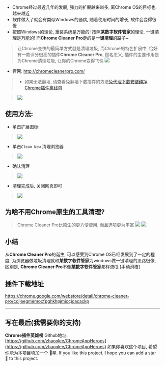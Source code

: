 - Chrome经过最近几年的发展, 强力的扩展越来越多, 离Chrome OS的目标也越来越近
- 软件做大了就会有类似Windows的通病, 随着使用时间的增长, 软件会变得很慢
- 按照Windows的理论, 重装系统是万能的! 按照**某数字软件管家**的理论, 一键清理是万能的! 而**Chrome Cleaner Pro**走的是**一键清理**的路子~

> 让Chrome变快的最简单方式就是清理垃圾, 而Chrome的特色扩展中, 恰好有一款评分很高的插件**Chrome Cleaner Pro**, 顾名思义, 插件的主要作用是为Chrome清理垃圾, 让你的Chrome变得飞快
> ![](https://upload-images.jianshu.io/upload_images/3203841-8f2a15018c6d378a.png?imageMogr2/auto-orient/strip%7CimageView2/2/w/1240)
- 官网: http://chromecleanerpro.com/

> - 如果无法翻墙, 请查看免翻墙下载插件的方法[免代理下载安装纯净Chrome插件离线包](https://www.jianshu.com/p/02115e262c4f)

> ![](https://upload-images.jianshu.io/upload_images/3203841-4e5b88203736fe2c.png?imageMogr2/auto-orient/strip%7CimageView2/2/w/1240)

## 使用方法:
- 单击扩展图标:
> ![](https://upload-images.jianshu.io/upload_images/3203841-e0bd58567def73ee.png?imageMogr2/auto-orient/strip%7CimageView2/2/w/1240)
- 单击`Clean Now` 清理浏览器
> ![](https://upload-images.jianshu.io/upload_images/3203841-da5eebc224354643.png?imageMogr2/auto-orient/strip%7CimageView2/2/w/1240)
- 确认清理
> ![](https://upload-images.jianshu.io/upload_images/3203841-18fb3a772d3ad42c.png?imageMogr2/auto-orient/strip%7CimageView2/2/w/1240)
- 清理完成后, 关闭网页即可
> ![](https://upload-images.jianshu.io/upload_images/3203841-5a69299dd2a6910a.png?imageMogr2/auto-orient/strip%7CimageView2/2/w/1240)
## 为啥不用Chrome原生的工具清理?
>  Chrome Cleaner Pro比原生的更方便使用, 而且选项更为丰富
> ![](https://upload-images.jianshu.io/upload_images/3203841-0674df217d799e11.png?imageMogr2/auto-orient/strip%7CimageView2/2/w/1240)
> ![](https://upload-images.jianshu.io/upload_images/3203841-59e4a96b66c0bd7b.png?imageMogr2/auto-orient/strip%7CimageView2/2/w/1240)

## 小结
从**Chrome Cleaner Pro**的诞生, 可以感受到Chrome OS已经发展到了一定的程度, 为浏览器做垃圾清理就和**某数字软件管家**为windows做一键清理的思路很像, 区别是, **Chrome Cleaner Pro**不像**某数字软件管家**那样流氓 [手动滑稽]


## 插件下载地址

https://chrome.google.com/webstore/detail/chrome-cleaner-pro/ccjleegmemocfpghkhpjmiccjcacackp


---

## 写在最后(我需要你的支持)
**Chrome插件英雄榜** Github地址: [https://github.com/zhaoolee/ChromeAppHeroes](https://github.com/zhaoolee/ChromeAppHeroes)
如果你喜欢这个项目, 希望你能为本项目填加一个 🌟星.
If you like this project, I hope you can add a star 🌟 to this project.
